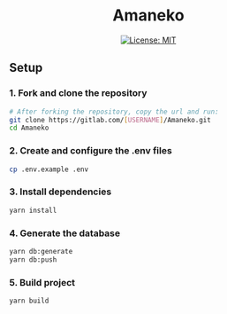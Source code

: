 <div align="center">

# Amaneko

[![License: MIT](https://img.shields.io/badge/License-MIT-yellow.svg)](https://opensource.org/licenses/MIT)

</div>

## Setup

### 1. Fork and clone the repository

```bash
# After forking the repository, copy the url and run:
git clone https://gitlab.com/[USERNAME]/Amaneko.git
cd Amaneko
```

### 2. Create and configure the .env files

```bash
cp .env.example .env
```

### 3. Install dependencies

```bash
yarn install
```

### 4. Generate the database

```bash
yarn db:generate
yarn db:push
```

### 5. Build project

```bash
yarn build
```
